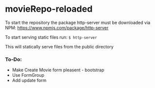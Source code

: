 # movieRepo-reloaded

To start the repository the package http-server must be downloaded via NPM: https://www.npmjs.com/package/http-server

To start serving static files run:
`$ http-server`

This will statically serve files from the public directory

### To-Do:
- Make Create Movie form pleasent - bootstrap
- Use FormGroup
- Add update form